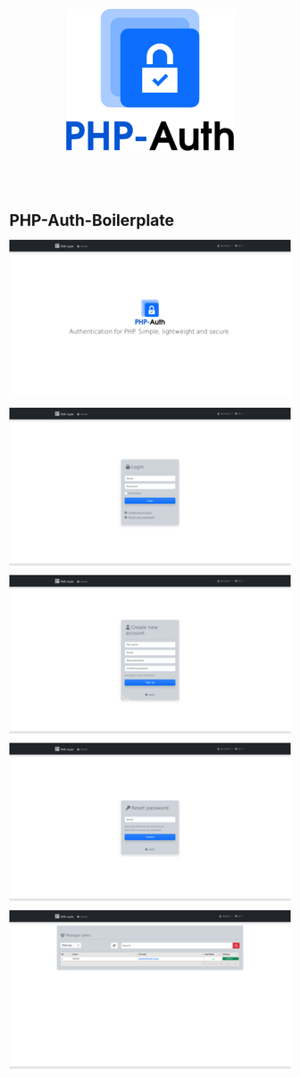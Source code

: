 <p align="center"><img src="https://raw.githubusercontent.com/php-auth/PHP-Auth-Boilerplate/refs/heads/main/docs/php-auth.png" style="width:300px;"></p>

<br><br><br>

# PHP-Auth-Boilerplate

<p align="center"><img src="https://raw.githubusercontent.com/php-auth/PHP-Auth-Boilerplate/refs/heads/main/docs/1.png"></p>
<p align="center"><img src="https://raw.githubusercontent.com/php-auth/PHP-Auth-Boilerplate/refs/heads/main/docs/2.png"></p>
<p align="center"><img src="https://raw.githubusercontent.com/php-auth/PHP-Auth-Boilerplate/refs/heads/main/docs/3.png"></p>
<p align="center"><img src="https://raw.githubusercontent.com/php-auth/PHP-Auth-Boilerplate/refs/heads/main/docs/4.png"></p>
<p align="center"><img src="https://raw.githubusercontent.com/php-auth/PHP-Auth-Boilerplate/refs/heads/main/docs/5.png"></p>

